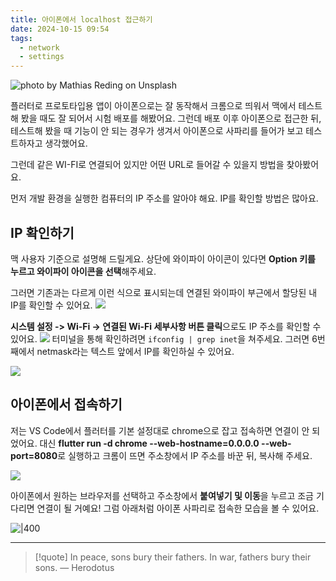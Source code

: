 ```yaml
---
title: 아이폰에서 localhost 접근하기
date: 2024-10-15 09:54
tags:
  - network
  - settings
---
```


![photo by Mathias Reding on Unsplash](https://images.unsplash.com/photo-1727200449728-fdc8899cc8ad?crop=entropy&cs=srgb&fm=jpg&ixid=M3w2NDU1OTF8MHwxfHJhbmRvbXx8fHx8fHx8fDE3Mjg5NTM2NjN8&ixlib=rb-4.0.3&q=85&w=768&h=432)

플러터로 프로토타입용 앱이 아이폰으로는 잘 동작해서 크롬으로 띄워서 맥에서 테스트해 봤을 때도 잘 되어서 시험 배포를 해봤어요. 그런데 배포 이후 아이폰으로 접근한 뒤, 테스트해 봤을 때 기능이 안 되는 경우가 생겨서 아이폰으로 사파리를 들어가 보고 테스트하자고 생각했어요.

그런데 같은 WI-FI로 연결되어 있지만 어떤 URL로 들어갈 수 있을지 방법을 찾아봤어요.

먼저 개발 환경을 실행한 컴퓨터의 IP 주소를 알아야 해요. IP를 확인할 방법은 많아요.
## IP 확인하기
맥 사용자 기준으로 설명해 드릴게요. 상단에 와이파이 아이콘이 있다면 **Option 키를 누르고 와이파이 아이콘을 선택**해주세요.

그러면 기존과는 다르게 이런 식으로 표시되는데 연결된 와이파이 부근에서 할당된 내 IP를 확인할 수 있어요.
![](assets/202410150954-20241015101909314.webp)

**시스템 설정 -> Wi-Fi -> 연결된 Wi-Fi 세부사항 버튼 클릭**으로도 IP 주소를 확인할 수 있어요.
![](assets/202410150954-20241015101713218.webp)
터미널을 통해 확인하려면 `ifconfig | grep inet`을 쳐주세요. 그러면 6번째에서 netmask라는 텍스트 앞에서 IP를 확인하실 수 있어요.

![](assets/202410150954-20241015102149917.webp)
## 아이폰에서 접속하기
저는 VS Code에서 플러터를 기본 설정대로 chrome으로 잡고 접속하면 연결이 안 되었어요.
대신 **flutter run -d chrome --web-hostname=0.0.0.0 --web-port=8080**로 실행하고 크롬이 뜨면 주소창에서 IP 주소를 바꾼 뒤, 복사해 주세요.

![](assets/202410150954-20241015102833879.webp)

아이폰에서 원하는 브라우저를 선택하고 주소창에서 **붙여넣기 및 이동**을 누르고 조금 기다리면 연결이 될 거예요! 그럼 아래처럼 아이폰 사파리로 접속한 모습을 볼 수 있어요.

![|400](assets/202410150954-20241015103019623.webp)

---

> [!quote] In peace, sons bury their fathers. In war, fathers bury their sons. 
> — Herodotus